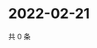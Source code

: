 # 2022-02-21

共 0 条

<!-- BEGIN WEIBO -->
<!-- 最后更新时间 Mon Feb 21 2022 08:52:19 GMT+0800 (China Standard Time) -->

<!-- END WEIBO -->
